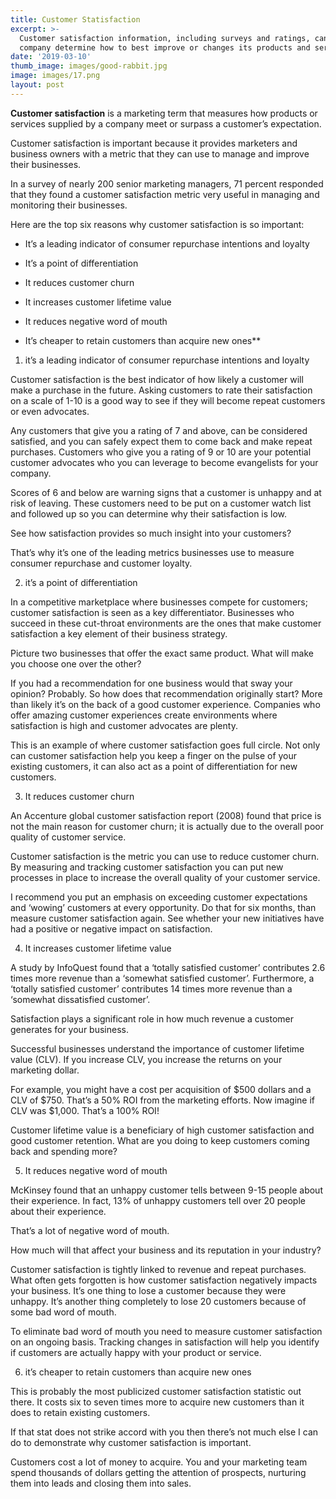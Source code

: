 ```yaml
---
title: Customer Statisfaction
excerpt: >-
  Customer satisfaction information, including surveys and ratings, can help a
  company determine how to best improve or changes its products and services.
date: '2019-03-10'
thumb_image: images/good-rabbit.jpg
image: images/17.png
layout: post
---
```

**Customer satisfaction** is a marketing term that measures how products or services supplied by a company meet or surpass a customer’s expectation.

Customer satisfaction is important because it provides marketers and business owners with a metric that they can use to manage and improve their businesses.

In a survey of nearly 200 senior marketing managers, 71 percent responded that they found a customer satisfaction metric very useful in managing and monitoring their businesses.

Here are the top six reasons why customer satisfaction is so important:

* It’s a leading indicator of consumer repurchase intentions and loyalty

* It’s a point of differentiation

* It reduces customer churn
 
* It increases customer lifetime value
 
* It reduces negative word of mouth
 
* It’s cheaper to retain customers than acquire new ones**

1. it’s a leading indicator of consumer repurchase intentions and loyalty

Customer satisfaction is the best indicator of how likely a customer will make a purchase in the future. Asking customers to rate their satisfaction on a scale of 1-10 is a good way to see if they will become repeat customers or even advocates.

Any customers that give you a rating of 7 and above, can be considered satisfied, and you can safely expect them to come back and make repeat purchases. Customers who give you a rating of 9 or 10 are your potential customer advocates who you can leverage to become evangelists for your company.

Scores of 6 and below are warning signs that a customer is unhappy and at risk of leaving. These customers need to be put on a customer watch list and followed up so you can determine why their satisfaction is low.

See how satisfaction provides so much insight into your customers?

That’s why it’s one of the leading metrics businesses use to measure consumer repurchase and customer loyalty.

2. it’s a point of differentiation

In a competitive marketplace where businesses compete for customers; customer satisfaction is seen as a key differentiator. Businesses who succeed in these cut-throat environments are the ones that make customer satisfaction a key element of their business strategy.

Picture two businesses that offer the exact same product. What will make you choose one over the other?

If you had a recommendation for one business would that sway your opinion? Probably. So how does that recommendation originally start? More than likely it’s on the back of a good customer experience. Companies who offer amazing customer experiences create environments where satisfaction is high and customer advocates are plenty.

This is an example of where customer satisfaction goes full circle. Not only can customer satisfaction help you keep a finger on the pulse of your existing customers, it can also act as a point of differentiation for new customers.

3. It reduces customer churn

An Accenture global customer satisfaction report (2008) found that price is not the main reason for customer churn; it is actually due to the overall poor quality of customer service.

Customer satisfaction is the metric you can use to reduce customer churn. By measuring and tracking customer satisfaction you can put new processes in place to increase the overall quality of your customer service.

I recommend you put an emphasis on exceeding customer expectations and ‘wowing’ customers at every opportunity. Do that for six months, than measure customer satisfaction again. See whether your new initiatives have had a positive or negative impact on satisfaction.

4. It increases customer lifetime value

A study by InfoQuest found that a ‘totally satisfied customer’ contributes 2.6 times more revenue than a ‘somewhat satisfied customer’. Furthermore, a ‘totally satisfied customer’ contributes 14 times more revenue than a ‘somewhat dissatisfied customer’.

Satisfaction plays a significant role in how much revenue a customer generates for your business.

Successful businesses understand the importance of customer lifetime value (CLV). If you increase CLV, you increase the returns on your marketing dollar.

For example, you might have a cost per acquisition of $500 dollars and a CLV of $750. That’s a 50% ROI from the marketing efforts. Now imagine if CLV was $1,000. That’s a 100% ROI!

Customer lifetime value is a beneficiary of high customer satisfaction and good customer retention. What are you doing to keep customers coming back and spending more?

5. It reduces negative word of mouth

McKinsey found that an unhappy customer tells between 9-15 people about their experience. In fact, 13% of unhappy customers tell over 20 people about their experience.

That’s a lot of negative word of mouth.

How much will that affect your business and its reputation in your industry?

Customer satisfaction is tightly linked to revenue and repeat purchases. What often gets forgotten is how customer satisfaction negatively impacts your business. It’s one thing to lose a customer because they were unhappy. It’s another thing completely to lose 20 customers because of some bad word of mouth.

To eliminate bad word of mouth you need to measure customer satisfaction on an ongoing basis. Tracking changes in satisfaction will help you identify if customers are actually happy with your product or service.

6. it’s cheaper to retain customers than acquire new ones

This is probably the most publicized customer satisfaction statistic out there. It costs six to seven times more to acquire new customers than it does to retain existing customers.


If that stat does not strike accord with you then there’s not much else I can do to demonstrate why customer satisfaction is important.

Customers cost a lot of money to acquire. You and your marketing team spend thousands of dollars getting the attention of prospects, nurturing them into leads and closing them into sales.